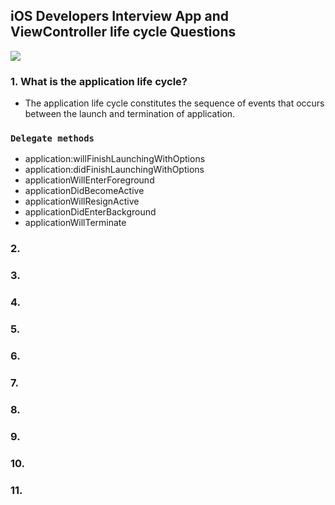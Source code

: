 ## iOS Developers Interview App and ViewController life cycle Questions

![](https://miro.medium.com/v2/resize:fit:2000/1*09LWJWdZSuPrv15I16WYiw.png)

### 1. What is the application life cycle?
  - The application life cycle constitutes the sequence of events that occurs between the launch and termination of 
    application.
### `Delegate methods`
  - application:willFinishLaunchingWithOptions
  - application:didFinishLaunchingWithOptions
  - applicationWillEnterForeground
  - applicationDidBecomeActive
  - applicationWillResignActive
  - applicationDidEnterBackground
  - applicationWillTerminate
    
### 2.

### 3.

### 4.

### 5.

### 6.

### 7.

### 8.

### 9.

### 10.

### 11.
